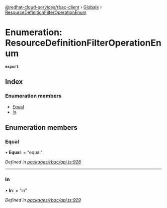 [@redhat-cloud-services/rbac-client](../README.md) › [Globals](../globals.md) › [ResourceDefinitionFilterOperationEnum](resourcedefinitionfilteroperationenum.md)

# Enumeration: ResourceDefinitionFilterOperationEnum

**`export`** 

## Index

### Enumeration members

* [Equal](resourcedefinitionfilteroperationenum.md#equal)
* [In](resourcedefinitionfilteroperationenum.md#in)

## Enumeration members

###  Equal

• **Equal**: = "equal"

*Defined in [packages/rbac/api.ts:928](https://github.com/RedHatInsights/javascript-clients/blob/master/packages/rbac/api.ts#L928)*

___

###  In

• **In**: = "in"

*Defined in [packages/rbac/api.ts:929](https://github.com/RedHatInsights/javascript-clients/blob/master/packages/rbac/api.ts#L929)*
